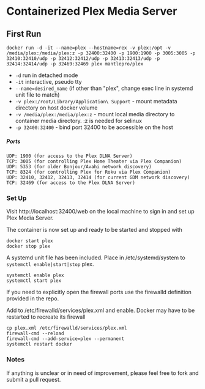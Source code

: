 # Containerized Plex Media Server

## First Run

    docker run -d -it --name=plex --hostname=rex -v plex:/opt -v /media/plex:/media/plex:z -p 32400:32400 -p 1900:1900 -p 3005:3005 -p 32410:32410/udp -p 32412:32412/udp -p 32413:32413/udp -p 32414:32414/udp -p 32469:32469 plex mantlepro/plex


- `-d` run in detached mode
- `-it` interactive, pseudo tty
- `--name=desired_name` (if other than "plex", change exec line in systemd unit file to match)
- `-v plex:/root/Library/Application\ Support` - mount metadata directory on host docker volume
- `-v /media/plex:/media/plex:z` - mount local media directory to container media directory. :z is needed for selinux
- `-p 32400:32400` - bind port 32400 to be accessible on the host


##### Ports


    UDP: 1900 (for access to the Plex DLNA Server)
    TCP: 3005 (for controlling Plex Home Theater via Plex Companion)
    UDP: 5353 (for older Bonjour/Avahi network discovery)
    TCP: 8324 (for controlling Plex for Roku via Plex Companion)
    UDP: 32410, 32412, 32413, 32414 (for current GDM network discovery)
    TCP: 32469 (for access to the Plex DLNA Server)


### Set Up

Visit http://localhost:32400/web on the local machine to sign in and set up Plex Media Server.

The container is now set up and ready to be started and stopped with


    docker start plex
    docker stop plex


A systemd unit file has been included. Place in /etc/systemd/system to `systemctl enable|start|stop` plex.


    systemctl enable plex
    systemctl start plex


If you need to explicitly open the firewall ports use the firewalld definition provided in the repo.

Add to /etc/firewalld/services/plex.xml and enable. Docker may have to be restarted to recreate its firewall


    cp plex.xml /etc/firewalld/services/plex.xml
    firewall-cmd --reload
    firewall-cmd --add-service=plex --permanent
    systemctl restart docker


### Notes

If anything is unclear or in need of improvement, please feel free to fork and submit a pull request.

